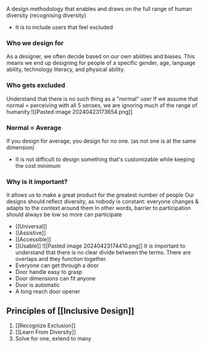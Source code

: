 A design methodology that enables and draws on the full range of human diversity (recognising diversity)
- It is to include users that feel excluded

### Who we design for
As a designer, we often decide based on our own abilities and biases. This means we end up designing for people of a specific gender, age, language ability, technology literacy, and physical ability.

### Who gets excluded
Understand that there is no such thing as a "normal" user
If we assume that normal = perceiving with all 5 senses, we are ignoring much of the range of humanity.![[Pasted image 20240423173654.png]]

### Normal = Average
If you design for average, you design for no one. (as not one is at the same dimension)
- It is not difficult to design something that's customizable while keeping the cost minimum

### Why is it important?
It allows us to make a great product for the greatest number of people
Our designs should reflect diversity, as nobody is constant: everyone changes & adapts to the context around them
In other words, barrier to participation should always be low so more can participate

- [[Universal]]
- [[Assistive]]
- [[Accessible]]
- [[Usable]]
![[Pasted image 20240423174410.png]]
It is important to understand that there is no clear divide between the terms. There are overlaps and they function together.
- Everyone can get through a door
- Door handle easy to grasp
- Door dimensions can fit anyone
- Door is automatic
- A long reach door opener

## Principles of [[Inclusive Design]]
1. [[Recognize Exclusion]]
2. [[Learn From Diversity]]
3. Solve for one, extend to many